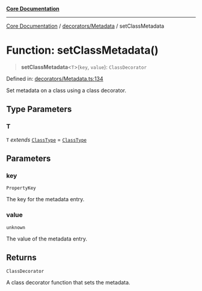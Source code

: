[**Core Documentation**](../../../README.md)

***

[Core Documentation](../../../README.md) / [decorators/Metadata](../README.md) / setClassMetadata

# Function: setClassMetadata()

> **setClassMetadata**\<`T`\>(`key`, `value`): `ClassDecorator`

Defined in: [decorators/Metadata.ts:134](https://github.com/stonemjs/core/blob/3581a30de158e951ead319c3cc6abead0be9639f/src/decorators/Metadata.ts#L134)

Set metadata on a class using a class decorator.

## Type Parameters

### T

`T` *extends* [`ClassType`](../../../declarations/type-aliases/ClassType.md) = [`ClassType`](../../../declarations/type-aliases/ClassType.md)

## Parameters

### key

`PropertyKey`

The key for the metadata entry.

### value

`unknown`

The value of the metadata entry.

## Returns

`ClassDecorator`

A class decorator function that sets the metadata.
